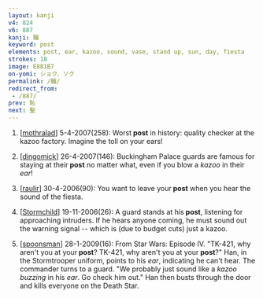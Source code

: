 ```yaml
---
layout: kanji
v4: 824
v6: 887
kanji: 職
keyword: post
elements: post, ear, kazoo, sound, vase, stand up, sun, day, fiesta
strokes: 18
image: E881B7
on-yomi: ショク、ソク
permalink: /職/
redirect_from:
 - /887/
prev: 恥
next: 聖
---
```


1) [<a href="http://kanji.koohii.com/profile/mothralad">mothralad</a>] 5-4-2007(258): Worst<strong> post</strong> in history: quality checker at the kazoo factory. Imagine the toll on your ears!

2) [<a href="http://kanji.koohii.com/profile/dingomick">dingomick</a>] 26-4-2007(146): Buckingham Palace guards are famous for staying at their<strong> post</strong> no matter what, even if you blow a <em>kazoo</em> in their <em>ear</em>!

3) [<a href="http://kanji.koohii.com/profile/raulir">raulir</a>] 30-4-2006(90): You want to leave your<strong> post</strong> when you hear the sound of the fiesta.

4) [<a href="http://kanji.koohii.com/profile/Stormchild">Stormchild</a>] 19-11-2006(26): A guard stands at his<strong> post</strong>, listening for approaching intruders. If he hears anyone coming, he must sound out the warning signal -- which is (due to budget cuts) just a kazoo.

5) [<a href="http://kanji.koohii.com/profile/spoonsman">spoonsman</a>] 28-1-2009(16): From Star Wars: Episode IV. &quot;TK-421, why aren&#039;t you at your<strong> post</strong>? TK-421, why aren&#039;t you at your<strong> post</strong>?&quot; Han, in the Stormtrooper uniform, points to his <em>ear</em>, indicating he can&#039;t hear. The commander turns to a guard. &quot;We probably just sound like a <em>kazoo buzzing</em> in his <em>ear</em>. Go check him out.&quot; Han then busts through the door and kills everyone on the Death Star.

